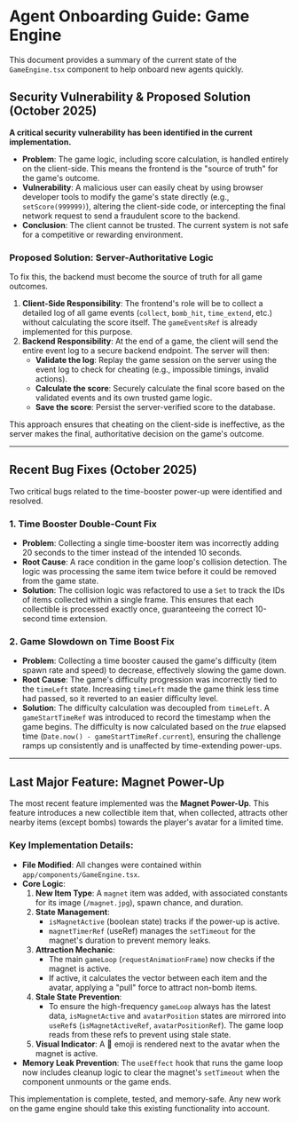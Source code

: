 # Agent Onboarding Guide: Game Engine

This document provides a summary of the current state of the `GameEngine.tsx` component to help onboard new agents quickly.

## Security Vulnerability & Proposed Solution (October 2025)

**A critical security vulnerability has been identified in the current implementation.**

-   **Problem**: The game logic, including score calculation, is handled entirely on the client-side. This means the frontend is the "source of truth" for the game's outcome.
-   **Vulnerability**: A malicious user can easily cheat by using browser developer tools to modify the game's state directly (e.g., `setScore(999999)`), altering the client-side code, or intercepting the final network request to send a fraudulent score to the backend.
-   **Conclusion**: The client cannot be trusted. The current system is not safe for a competitive or rewarding environment.

### Proposed Solution: Server-Authoritative Logic

To fix this, the backend must become the source of truth for all game outcomes.

1.  **Client-Side Responsibility**: The frontend's role will be to collect a detailed log of all game events (`collect`, `bomb_hit`, `time_extend`, etc.) without calculating the score itself. The `gameEventsRef` is already implemented for this purpose.
2.  **Backend Responsibility**: At the end of a game, the client will send the entire event log to a secure backend endpoint. The server will then:
    -   **Validate the log**: Replay the game session on the server using the event log to check for cheating (e.g., impossible timings, invalid actions).
    -   **Calculate the score**: Securely calculate the final score based on the validated events and its own trusted game logic.
    -   **Save the score**: Persist the server-verified score to the database.

This approach ensures that cheating on the client-side is ineffective, as the server makes the final, authoritative decision on the game's outcome.

---

## Recent Bug Fixes (October 2025)

Two critical bugs related to the time-booster power-up were identified and resolved.

### 1. Time Booster Double-Count Fix

-   **Problem**: Collecting a single time-booster item was incorrectly adding 20 seconds to the timer instead of the intended 10 seconds.
-   **Root Cause**: A race condition in the game loop's collision detection. The logic was processing the same item twice before it could be removed from the game state.
-   **Solution**: The collision logic was refactored to use a `Set` to track the IDs of items collected within a single frame. This ensures that each collectible is processed exactly once, guaranteeing the correct 10-second time extension.

### 2. Game Slowdown on Time Boost Fix

-   **Problem**: Collecting a time booster caused the game's difficulty (item spawn rate and speed) to decrease, effectively slowing the game down.
-   **Root Cause**: The game's difficulty progression was incorrectly tied to the `timeLeft` state. Increasing `timeLeft` made the game think less time had passed, so it reverted to an easier difficulty level.
-   **Solution**: The difficulty calculation was decoupled from `timeLeft`. A `gameStartTimeRef` was introduced to record the timestamp when the game begins. The difficulty is now calculated based on the *true* elapsed time (`Date.now() - gameStartTimeRef.current`), ensuring the challenge ramps up consistently and is unaffected by time-extending power-ups.

---

## Last Major Feature: Magnet Power-Up

The most recent feature implemented was the **Magnet Power-Up**. This feature introduces a new collectible item that, when collected, attracts other nearby items (except bombs) towards the player's avatar for a limited time.

### Key Implementation Details:

-   **File Modified**: All changes were contained within `app/components/GameEngine.tsx`.
-   **Core Logic**:
    1.  **New Item Type**: A `magnet` item was added, with associated constants for its image (`/magnet.jpg`), spawn chance, and duration.
    2.  **State Management**:
        -   `isMagnetActive` (boolean state) tracks if the power-up is active.
        -   `magnetTimerRef` (useRef) manages the `setTimeout` for the magnet's duration to prevent memory leaks.
    3.  **Attraction Mechanic**:
        -   The main `gameLoop` (`requestAnimationFrame`) now checks if the magnet is active.
        -   If active, it calculates the vector between each item and the avatar, applying a "pull" force to attract non-bomb items.
    4.  **Stale State Prevention**:
        -   To ensure the high-frequency `gameLoop` always has the latest data, `isMagnetActive` and `avatarPosition` states are mirrored into `useRef`s (`isMagnetActiveRef`, `avatarPositionRef`). The game loop reads from these refs to prevent using stale state.
    5.  **Visual Indicator**: A 🧲 emoji is rendered next to the avatar when the magnet is active.
-   **Memory Leak Prevention**: The `useEffect` hook that runs the game loop now includes cleanup logic to clear the magnet's `setTimeout` when the component unmounts or the game ends.

This implementation is complete, tested, and memory-safe. Any new work on the game engine should take this existing functionality into account.
